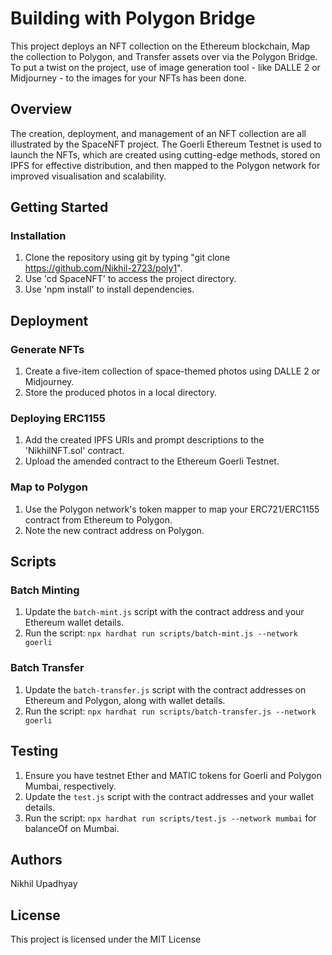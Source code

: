 # Building with Polygon Bridge

This project deploys an NFT collection on the Ethereum blockchain, Map the collection to Polygon, and Transfer assets over via the Polygon Bridge. To put a twist on the project, use of image generation tool - like DALLE 2 or Midjourney - to the images for your NFTs has been done.


## Overview
The creation, deployment, and management of an NFT collection are all illustrated by the SpaceNFT project. The Goerli Ethereum Testnet is used to launch the NFTs, which are created using cutting-edge methods, stored on IPFS for effective distribution, and then mapped to the Polygon network for improved visualisation and scalability.

## Getting Started

### Installation
1. Clone the repository using git by typing "git clone https://github.com/Nikhil-2723/poly1".
2. Use 'cd SpaceNFT' to access the project directory.
3. Use 'npm install' to install dependencies.

## Deployment
### Generate NFTs
1. Create a five-item collection of space-themed photos using DALLE 2 or Midjourney.
2. Store the produced photos in a local directory.

### Deploying ERC1155
1. Add the created IPFS URIs and prompt descriptions to the 'NikhilNFT.sol' contract.
2. Upload the amended contract to the Ethereum Goerli Testnet.

### Map to Polygon
1. Use the Polygon network's token mapper to map your ERC721/ERC1155 contract from Ethereum to Polygon.
2. Note the new contract address on Polygon.

## Scripts
### Batch Minting
1. Update the `batch-mint.js` script with the contract address and your Ethereum wallet details.
2. Run the script: `npx hardhat run scripts/batch-mint.js --network goerli`

### Batch Transfer
1. Update the `batch-transfer.js` script with the contract addresses on Ethereum and Polygon, along with wallet details.
2. Run the script: `npx hardhat run scripts/batch-transfer.js --network goerli`

## Testing
1. Ensure you have testnet Ether and MATIC tokens for Goerli and Polygon Mumbai, respectively.
2. Update the `test.js` script with the contract addresses and your wallet details.
3. Run the script: `npx hardhat run scripts/test.js --network mumbai` for balanceOf on Mumbai.

## Authors
Nikhil Upadhyay

## License
This project is licensed under the MIT License
